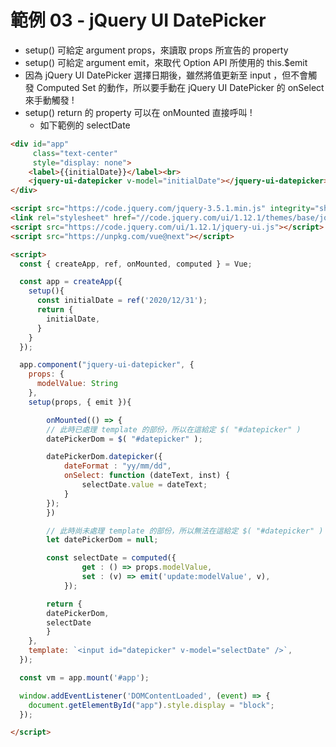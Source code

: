 # 範例 03 - jQuery UI DatePicker

- setup() 可給定 argument props，來讀取 props 所宣告的 property
- setup() 可給定 argument emit，來取代 Option API 所使用的 this.$emit
- 因為 jQuery UI DatePicker 選擇日期後，雖然將值更新至 input ，但不會觸發 Computed Set 的動作，所以要手動在 jQuery UI DatePicker 的 onSelect 來手動觸發 !
- setup() return 的 property 可以在 onMounted 直接呼叫 !
  - 如下範例的 selectDate

```html
<div id="app"
     class="text-center"
     style="display: none">
    <label>{{initialDate}}</label><br>
    <jquery-ui-datepicker v-model="initialDate"></jquery-ui-datepicker>
</div>

<script src="https://code.jquery.com/jquery-3.5.1.min.js" integrity="sha256-9/aliU8dGd2tb6OSsuzixeV4y/faTqgFtohetphbbj0=" crossorigin="anonymous"></script>
<link rel="stylesheet" href="//code.jquery.com/ui/1.12.1/themes/base/jquery-ui.css">
<script src="https://code.jquery.com/ui/1.12.1/jquery-ui.js"></script>
<script src="https://unpkg.com/vue@next"></script>

<script>
  const { createApp, ref, onMounted, computed } = Vue;

  const app = createApp({
    setup(){
      const initialDate = ref('2020/12/31');
      return {
        initialDate,
      }
    }
  });

  app.component("jquery-ui-datepicker", {
    props: {
      modelValue: String
    },
    setup(props, { emit }){

        onMounted(() => {
        // 此時已處理 template 的部份，所以在這給定 $( "#datepicker" )
        datePickerDom = $( "#datepicker" );

        datePickerDom.datepicker({
            dateFormat : "yy/mm/dd",
            onSelect: function (dateText, inst) {
                selectDate.value = dateText;
            }
        });
        })

        // 此時尚未處理 template 的部份，所以無法在這給定 $( "#datepicker" )
        let datePickerDom = null;

        const selectDate = computed({
                get : () => props.modelValue,
                set : (v) => emit('update:modelValue', v),
            });

        return {
        datePickerDom,
        selectDate
        }
    },
    template: `<input id="datepicker" v-model="selectDate" />`,
  });

  const vm = app.mount('#app');

  window.addEventListener('DOMContentLoaded', (event) => {
    document.getElementById("app").style.display = "block";
  });

</script>
```